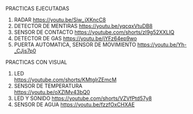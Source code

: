 PRACTICAS EJECUTADAS 
1. RADAR   https://youtu.be/Siw_jXKncC8 
2. DETECTOR DE MENTIRAS  https://youtu.be/yqcqxVtuDB8 
3. SENSOR DE CONTACTO    https://youtube.com/shorts/zI9g52XXLIQ 
4. DETECTOR DE GAS    https://youtu.be/jYFz64ep9wo 
5. PUERTA AUTOMATICA, SENSOR DE MOVIMIENTO    https://youtu.be/Yh-_CJjs7p0


PRACTICAS CON VISUAL 
1. LED  
https://youtube.com/shorts/KMtgIrZEmcM 
2. SENSOR DE TEMPERATURA  
https://youtu.be/oXZIMv43bQ0 
3. LED Y SONIDO  https://youtube.com/shorts/VZVfPtd57y8 
4. SENSOR DE AGUA   https://youtu.be/fzzfOxCHXAE
